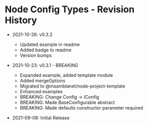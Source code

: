 # Node Config Types - Revision History

- 2021-10-26: v0.3.2
  - Updated example in readme
  - Added badge to readme
  - Version bumps

- 2021-10-23: v0.3.1 - BREAKING
  - Expanded example, added template module
  - Added mergeOptions
  - Migrated to @msamblanet/node-project-template
  - Enhanced examples
  - BREAKING: Change Config -> IConfig
  - BREAKING: Made BaseConfigurable abstract
  - BREAKING: Made defaults constructor parameter required

- 2021-09-08: Initial Release
